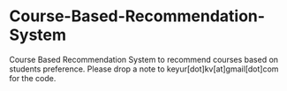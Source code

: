 # Course-Based-Recommendation-System
Course Based Recommendation System to recommend courses based on students preference. Please drop a note to keyur[dot]kv[at]gmail[dot]com for the code.
